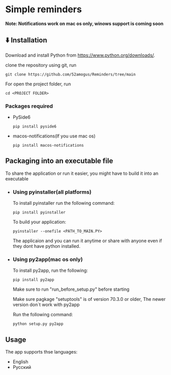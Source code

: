 # Simple reminders



**Note: Notifications work on mac os only, winows support is coming soon**

## ⬇️ Installation

Download and install Python from https://www.python.org/downloads/.

clone the repository using git, run
```
git clone https://github.com/52amogus/Reminders/tree/main
```

For open the project folder, run
```
cd <PROJECT FOLDER>
```

### Packages required

+ PySide6
  ```
  pip install pyside6
  ```
+ macos-notifications(If you use mac os)
  ```
  pip install macos-notifications
  ```


## Packaging into an executable file

To share the application or run it easier, you might have to build it into an executable

+ ### Using pyinstaller(all platforms)

  To install pyinstaller run the following command:

  ```
  pip install pyinstaller
  ```

  To build your application:

  ```
  pyinstaller --onefile <PATH_TO_MAIN.PY>
  ```

  The applicaion and you can run it anytime or share with anyone even if they dont have python installed.

+ ### Using py2app(mac os only)

  To install py2app, run the following:

  ```
  pip install py2app
  ```
  Make sure to run "run_before_setup.py" before starting

  Make sure pagkage "setuptools" is of version 70.3.0 or older, The newer version don`t work with py2app

  Run the following command:

  ```
  python setup.py py2app
  ```

## Usage
The app supports thse languages:
+ English
+ Русский








